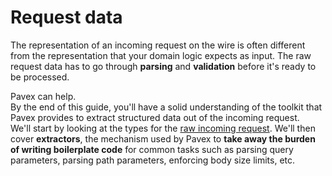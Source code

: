 # Request data

The representation of an incoming request on the wire is often different from
the representation that your domain logic expects as input.
The raw request data has to go through **parsing** and **validation** before it's ready
to be processed.

Pavex can help.\
By the end of this guide, you'll have a solid understanding of the toolkit that Pavex provides
to extract structured data out of the incoming request.\
We'll start by looking at the types for the [raw incoming request](wire_data.md).
We'll then cover **extractors**, the mechanism used by Pavex to **take away the burden of writing
boilerplate code** for common tasks such as parsing query parameters, parsing path parameters,
enforcing body size limits, etc.
